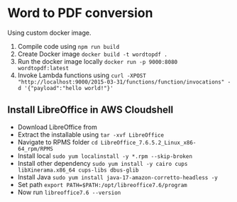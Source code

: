 # Word to PDF conversion

Using custom docker image.

1. Compile code using `npm run build`
2. Create Docker image `docker build -t wordtopdf .`  
3. Run the docker image locally `docker run -p 9000:8080 wordtopdf:latest`
4. Invoke Lambda functions using `curl -XPOST "http://localhost:9000/2015-03-31/functions/function/invocations" -d '{"payload":"hello world!"}'`


## Install LibreOffice in AWS Cloudshell
* Download LibreOffice from 
* Extract the installable using `tar -xvf LibreOffice`
* Navigate to RPMS folder `cd LibreOffice_7.6.5.2_Linux_x86-64_rpm/RPMS`
* Install local `sudo yum localinstall -y *.rpm --skip-broken`
* Install other dependency `sudo yum install -y cairo cups libXinerama.x86_64 cups-libs dbus-glib`
* Install Java `sudo yum install java-17-amazon-corretto-headless -y `
* Set path `export PATH=$PATH:/opt/libreoffice7.6/program`
* Now run `libreoffice7.6 --version`